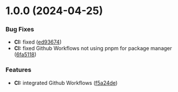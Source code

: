 # 1.0.0 (2024-04-25)


### Bug Fixes

* **CI:** fixed ([ed93674](https://github.com/BigBoyLeft/OrderEase/commit/ed936741b243c63cc65fe5e8f470fee928e056f3))
* **CI:** fixed Github Workflows not using pnpm for package manager ([6fa5118](https://github.com/BigBoyLeft/OrderEase/commit/6fa511869de76513e1dae32f422c00768c48336c))


### Features

* **CI:** integrated Github Workflows ([f5a24de](https://github.com/BigBoyLeft/OrderEase/commit/f5a24deb20a2d0aba7bf35cca12e29a2f12d07a4))
